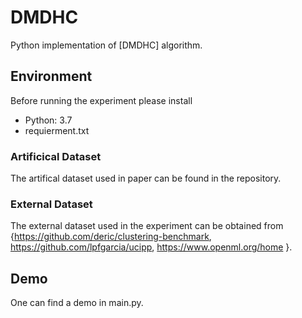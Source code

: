 # DMDHC

 Python implementation of [DMDHC] algorithm. 


## Environment

Before running the experiment please install 
- Python: 3.7
- requierment.txt

### Artificical Dataset
The artifical dataset used in paper can be found in the  repository.


### External  Dataset
The external dataset used in the experiment can be obtained from {https://github.com/deric/clustering-benchmark,
https://github.com/lpfgarcia/ucipp, https://www.openml.org/home }.



## Demo

One can find a demo in main.py.
